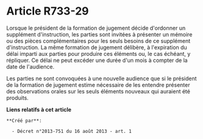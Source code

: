 # Article R733-29

Lorsque le président de la formation de jugement décide d'ordonner un supplément d'instruction, les parties sont invitées à
présenter un mémoire ou des pièces complémentaires pour les seuls besoins de ce supplément d'instruction. La même formation
de jugement délibère, à l'expiration du délai imparti aux parties pour produire ces éléments ou, le cas échéant, y répliquer.
Ce délai ne peut excéder une durée d'un mois à compter de la date de l'audience. 

Les parties ne sont convoquées à une nouvelle audience que si le président de la formation de jugement estime nécessaire de
les entendre présenter des observations orales sur les seuls éléments nouveaux qui auraient été produits.

**Liens relatifs à cet article**

	**Créé par**:

	  - Décret n°2013-751 du 16 août 2013 - art. 1
